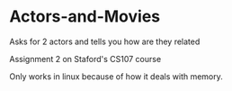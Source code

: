 Actors-and-Movies
=================

Asks for 2 actors and tells you how are they related

Assignment 2 on Staford's CS107 course

Only works in linux because of how it deals with memory.
